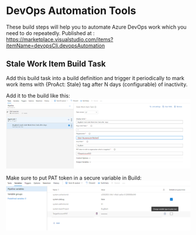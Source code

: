 # DevOps Automation Tools

These build steps will help you to automate Azure DevOps work which you need to do repeatedly.
Published at : https://marketplace.visualstudio.com/items?itemName=devopsCli.devopsAutomation

## Stale Work Item Build Task

Add this build task into a build definition and trigger it periodically to mark work items with {ProAct: Stale} tag after N days (configurable) of inactivity.

Add it to the build like this:
![image.png](images/StaleWorkItemImage1.png)

Make sure to put PAT token in a secure variable in Build:
![image.png](images/StaleWorkItemImage2.png)